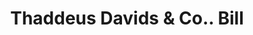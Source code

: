 ---
doi: 10.7916/D8PZ6MZ5
date_other: '1850'
date_other_textual: 1850-1859
form: printed ephemera
genre:
- Invoices
name:
- Thaddeus Davids & Co.
object_in_context_url: https://biggert.cul.columbia.edu/items/view/ave_biggert_01131
subject_hierarchical_geographic:
- New York, New York, United States
subject_name:
- Thaddeus Davids & Co.
title: Thaddeus Davids & Co.. Bill
sort_title: Thaddeus Davids & Co.. Bill
call_number: ave_biggert_01131
coordinates:
- 40.71277777777778,-74.00583333333333
pid: ave_biggert_01131
identifiers: ave_biggert_01131
thumbnail: https://derivativo-3.library.columbia.edu/iiif/2/ldpd:344812/full/!256,256/0/native.jpg
permalink: /biggert/ave_biggert_01131/
layout: iiif-image-page
---
